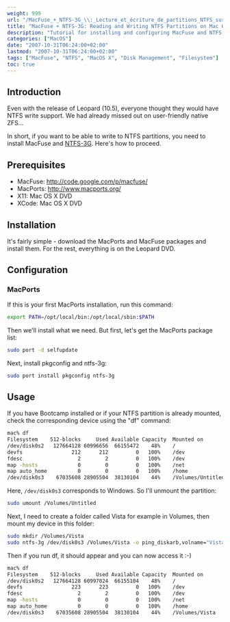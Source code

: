 ```yaml
---
weight: 999
url: "/MacFuse_+_NTFS-3G_\\:_Lecture_et_écriture_de_partitions_NTFS_sur_Mac_OS_X/"
title: "MacFuse + NTFS-3G: Reading and Writing NTFS Partitions on Mac OS X"
description: "Tutorial for installing and configuring MacFuse and NTFS-3G to enable read and write access to NTFS partitions on Mac OS X"
categories: ["MacOS"]
date: "2007-10-31T06:24:00+02:00" 
lastmod: "2007-10-31T06:24:00+02:00"
tags: ["MacFuse", "NTFS", "MacOS X", "Disk Management", "Filesystem"]
toc: true
---
```


## Introduction

Even with the release of Leopard (10.5), everyone thought they would have NTFS write support. We had already missed out on user-friendly native ZFS...

In short, if you want to be able to write to NTFS partitions, you need to install MacFuse and [NTFS-3G](https://www.ntfs-3g.org/). Here's how to proceed.

## Prerequisites

* MacFuse: http://code.google.com/p/macfuse/
* MacPorts: http://www.macports.org/
* X11: Mac OS X DVD
* XCode: Mac OS X DVD

## Installation

It's fairly simple - download the MacPorts and MacFuse packages and install them. For the rest, everything is on the Leopard DVD.

## Configuration

### MacPorts

If this is your first MacPorts installation, run this command:

```bash
export PATH=/opt/local/bin:/opt/local/sbin:$PATH
```

Then we'll install what we need. But first, let's get the MacPorts package list:

```bash
sudo port -d selfupdate
```

Next, install pkgconfig and ntfs-3g:

```bash
sudo port install pkgconfig ntfs-3g
```

## Usage

If you have Bootcamp installed or if your NTFS partition is already mounted, check the corresponding device using the "df" command:

```bash
mac% df
Filesystem    512-blocks     Used Available Capacity  Mounted on
/dev/disk0s2   127664128 60996656  66155472    48%    /
devfs                212      212         0   100%    /dev
fdesc                  2        2         0   100%    /dev
map -hosts             0        0         0   100%    /net
map auto_home          0        0         0   100%    /home
/dev/disk0s3    67035608 28905504  38130104    44%    /Volumes/Untitled
```

Here, `/dev/disk0s3` corresponds to Windows. So I'll unmount the partition:

```bash
sudo umount /Volumes/Untitled
```

Next, I need to create a folder called Vista for example in Volumes, then mount my device in this folder:

```bash
sudo mkdir /Volumes/Vista
sudo ntfs-3g /dev/disk0s3 /Volumes/Vista -o ping_diskarb,volname="Vista"
```

Then if you run df, it should appear and you can now access it :-)

```bash
mac% df
Filesystem    512-blocks     Used Available Capacity  Mounted on
/dev/disk0s2   127664128 60997024  66155104    48%    /
devfs                223      223         0   100%    /dev
fdesc                  2        2         0   100%    /dev
map -hosts             0        0         0   100%    /net
map auto_home          0        0         0   100%    /home
/dev/disk0s3    67035608 28905504  38130104    44%    /Volumes/Vista
```
